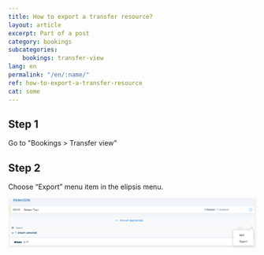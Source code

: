```yaml
---
title: How to export a transfer resource?
layout: article
excerpt: Part of a post
category: bookings
subcategories:
    bookings: transfer-view
lang: en
permalink: "/en/:name/"
ref: how-to-export-a-transfer-resource
cat: some
---
```


## **Step 1**

Go to "Bookings > Transfer view"

## **Step 2**

Сhoose “Export” menu item in the elipsis menu.

![How_to_export__a_transfer_resource1](/assets/images/how_to_export_a_transfer_resource1.png)


